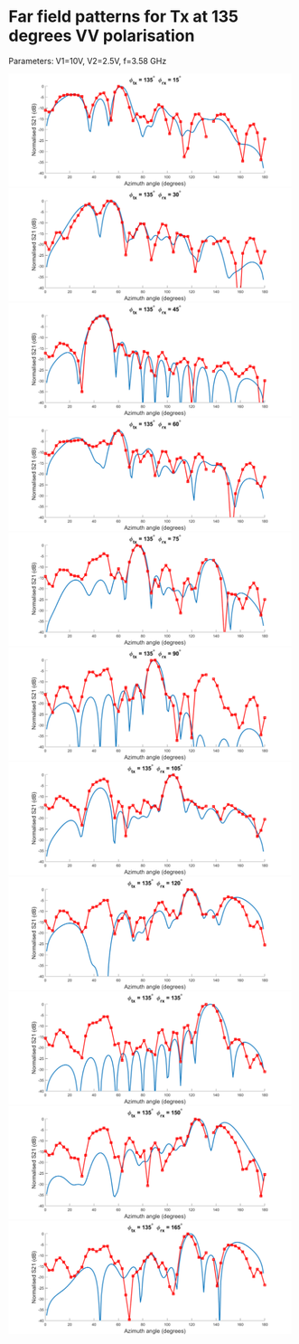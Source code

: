 # Far field patterns for Tx at 135 degrees VV polarisation

Parameters: V1=10V, V2=2.5V, f=3.58 GHz

<img src="tx_135_rx_15.png" height="200">
<img src="tx_135_rx_30.png" height="200">
<img src="tx_135_rx_45.png" height="200">
<img src="tx_135_rx_60.png" height="200">
<img src="tx_135_rx_75.png" height="200">
<img src="tx_135_rx_90.png" height="200">
<img src="tx_135_rx_105.png" height="200">
<img src="tx_135_rx_120.png" height="200">
<img src="tx_135_rx_135.png" height="200">
<img src="tx_135_rx_150.png" height="200">
<img src="tx_135_rx_165.png" height="200">
